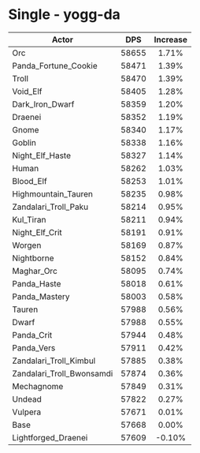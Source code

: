 # Single - yogg-da
| Actor | DPS | Increase |
|---|:---:|:---:|
|Orc|58655|1.71%|
|Panda_Fortune_Cookie|58471|1.39%|
|Troll|58470|1.39%|
|Void_Elf|58405|1.28%|
|Dark_Iron_Dwarf|58359|1.20%|
|Draenei|58352|1.19%|
|Gnome|58340|1.17%|
|Goblin|58338|1.16%|
|Night_Elf_Haste|58327|1.14%|
|Human|58262|1.03%|
|Blood_Elf|58253|1.01%|
|Highmountain_Tauren|58235|0.98%|
|Zandalari_Troll_Paku|58214|0.95%|
|Kul_Tiran|58211|0.94%|
|Night_Elf_Crit|58191|0.91%|
|Worgen|58169|0.87%|
|Nightborne|58152|0.84%|
|Maghar_Orc|58095|0.74%|
|Panda_Haste|58018|0.61%|
|Panda_Mastery|58003|0.58%|
|Tauren|57988|0.56%|
|Dwarf|57988|0.55%|
|Panda_Crit|57944|0.48%|
|Panda_Vers|57911|0.42%|
|Zandalari_Troll_Kimbul|57885|0.38%|
|Zandalari_Troll_Bwonsamdi|57874|0.36%|
|Mechagnome|57849|0.31%|
|Undead|57822|0.27%|
|Vulpera|57671|0.01%|
|Base|57668|0.00%|
|Lightforged_Draenei|57609|-0.10%|
